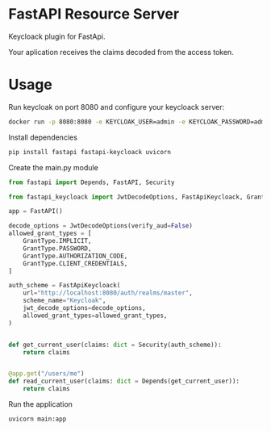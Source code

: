 # FastAPI Resource Server

Keycloack plugin for FastApi.

Your aplication receives the claims decoded from the access token.

# Usage

Run keycloak on port 8080 and configure your keycloack server:

```sh
docker run -p 8080:8080 -e KEYCLOAK_USER=admin -e KEYCLOAK_PASSWORD=admin quay.io/keycloak/keycloak:15.0.2
```

Install dependencies

```sh
pip install fastapi fastapi-keycloack uvicorn
```

Create the main.py module

```python
from fastapi import Depends, FastAPI, Security

from fastapi_keycloack import JwtDecodeOptions, FastApiKeycloack, GrantType

app = FastAPI()

decode_options = JwtDecodeOptions(verify_aud=False)
allowed_grant_types = [
    GrantType.IMPLICIT,
    GrantType.PASSWORD,
    GrantType.AUTHORIZATION_CODE,
    GrantType.CLIENT_CREDENTIALS,
]

auth_scheme = FastApiKeycloack(
    url="http://localhost:8080/auth/realms/master",
    scheme_name="Keycloak",
    jwt_decode_options=decode_options,
    allowed_grant_types=allowed_grant_types,
)


def get_current_user(claims: dict = Security(auth_scheme)):
    return claims


@app.get("/users/me")
def read_current_user(claims: dict = Depends(get_current_user)):
    return claims

```

Run the application

```sh
uvicorn main:app
```
